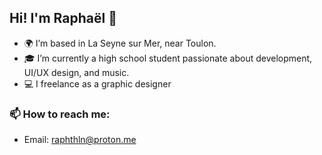 ## Hi! I'm Raphaël 👋

- 🌍 I’m based in La Seyne sur Mer, near Toulon.
- 🎓 I’m currently a high school student passionate about development, UI/UX design, and music.
- 💻 I freelance as a graphic designer
  
### 📫 How to reach me:
- Email: [raphthln@proton.me](mailto:raphthln@proton.me)
